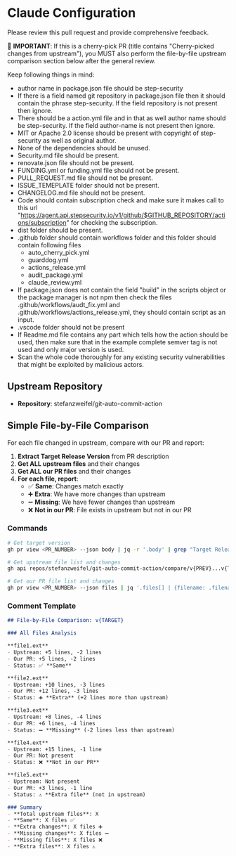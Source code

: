 # Claude Configuration
Please review this pull request and provide comprehensive feedback.

🚨 **IMPORTANT**: If this is a cherry-pick PR (title contains "Cherry-picked changes from upstream"), you MUST also perform the file-by-file upstream comparison section below after the general review.

Keep following things in mind:

- author name in package.json file should be step-security
- If there is a field named git repository in package.json file then it should contain the phrase step-security. If the field repository is not present then ignore.
- There should be a action.yml file and in that as well author name should be step-security. If the field author-name is not present then ignore.
- MIT or Apache 2.0 license should be present with copyright of step-security as well as original author.
- None of the dependencies should be unused.
- Security.md file should be present.
- renovate.json file should not be present.
- FUNDING.yml or funding.yml file should not be present.
- PULL_REQUEST.md file should not be present.
- ISSUE_TEMEPLATE folder should not be present.
- CHANGELOG.md file should not be present.
- Code should contain subscription check and make sure it makes call to this url "https://agent.api.stepsecurity.io/v1/github/$GITHUB_REPOSITORY/actions/subscription" for checking the subscription.
- dist folder should be present.
- .github folder should contain workflows folder and this folder should contain following files
   - auto_cherry_pick.yml
   - guarddog.yml
   - actions_release.yml
   - audit_package.yml
   - claude_review.yml
- If package.json does not contain the field "build" in the scripts object or the package manager is not npm then check the files .github/workflows/audt_fix.yml and .github/workflows/actions_release.yml, they should contain script as an input.
- .vscode folder should not be present
- If Readme.md file contains any part which tells how the action should be used, then make sure that in the example complete semver tag is not used and only major version is used.
- Scan the whole code thoroughly for any existing security vulnerabilities that might be exploited by malicious actors.

## Upstream Repository
- **Repository**: stefanzweifel/git-auto-commit-action

## Simple File-by-File Comparison

For each file changed in upstream, compare with our PR and report:

1. **Extract Target Release Version** from PR description
2. **Get ALL upstream files** and their changes  
3. **Get ALL our PR files** and their changes
4. **For each file, report**:
   - ✅ **Same**: Changes match exactly
   - ➕ **Extra**: We have more changes than upstream
   - ➖ **Missing**: We have fewer changes than upstream
   - ❌ **Not in our PR**: File exists in upstream but not in our PR

### Commands
```bash
# Get target version
gh pr view <PR_NUMBER> --json body | jq -r '.body' | grep "Target Release Version:" | sed 's/.*Target Release Version: *//'

# Get upstream file list and changes
gh api repos/stefanzweifel/git-auto-commit-action/compare/v{PREV}...v{TARGET} | jq '.files[] | {filename: .filename, additions: .additions, deletions: .deletions}'

# Get our PR file list and changes  
gh pr view <PR_NUMBER> --json files | jq '.files[] | {filename: .filename, additions: .additions, deletions: .deletions}'
```

### Comment Template
```markdown
## File-by-File Comparison: v{TARGET}

### All Files Analysis

**file1.ext**
- Upstream: +5 lines, -2 lines
- Our PR: +5 lines, -2 lines
- Status: ✅ **Same**

**file2.ext** 
- Upstream: +10 lines, -3 lines
- Our PR: +12 lines, -3 lines  
- Status: ➕ **Extra** (+2 lines more than upstream)

**file3.ext**
- Upstream: +8 lines, -4 lines
- Our PR: +6 lines, -4 lines
- Status: ➖ **Missing** (-2 lines less than upstream)

**file4.ext**
- Upstream: +15 lines, -1 line
- Our PR: Not present
- Status: ❌ **Not in our PR**

**file5.ext**
- Upstream: Not present  
- Our PR: +3 lines, -1 line
- Status: ⚠️ **Extra file** (not in upstream)

### Summary
- **Total upstream files**: X
- **Same**: X files ✅
- **Extra changes**: X files ➕  
- **Missing changes**: X files ➖
- **Missing files**: X files ❌
- **Extra files**: X files ⚠️
```